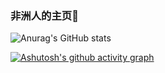### 非洲人的主页👋
![Anurag's GitHub stats](https://github-readme-stats.vercel.app/api?username=ykz1018&show_icons=true&theme=highcontrast)

[![Ashutosh's github activity graph](https://github-readme-activity-graph.cyclic.app/graph?username=ykz1018&bg_color=fffff0&color=708090&line=24292e&point=24292e&area=true&hide_border=true)](https://github.com/ashutosh00710/github-readme-activity-graph)
